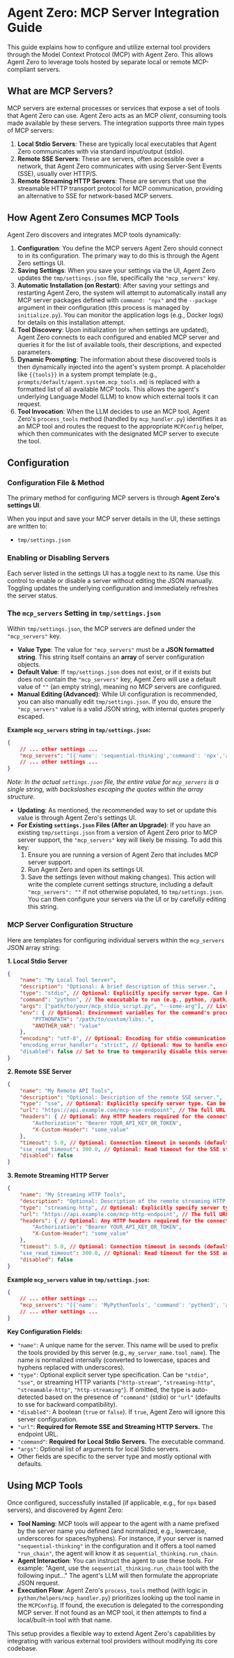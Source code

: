 # Agent Zero: MCP Server Integration Guide

This guide explains how to configure and utilize external tool providers through the Model Context Protocol (MCP) with Agent Zero. This allows Agent Zero to leverage tools hosted by separate local or remote MCP-compliant servers.

## What are MCP Servers?

MCP servers are external processes or services that expose a set of tools that Agent Zero can use. Agent Zero acts as an MCP *client*, consuming tools made available by these servers. The integration supports three main types of MCP servers:

1.  **Local Stdio Servers**: These are typically local executables that Agent Zero communicates with via standard input/output (stdio).
2.  **Remote SSE Servers**: These are servers, often accessible over a network, that Agent Zero communicates with using Server-Sent Events (SSE), usually over HTTP/S.
3.  **Remote Streaming HTTP Servers**: These are servers that use the streamable HTTP transport protocol for MCP communication, providing an alternative to SSE for network-based MCP servers.

## How Agent Zero Consumes MCP Tools

Agent Zero discovers and integrates MCP tools dynamically:

1.  **Configuration**: You define the MCP servers Agent Zero should connect to in its configuration. The primary way to do this is through the Agent Zero settings UI.
2.  **Saving Settings**: When you save your settings via the UI, Agent Zero updates the `tmp/settings.json` file, specifically the `"mcp_servers"` key.
3.  **Automatic Installation (on Restart)**: After saving your settings and restarting Agent Zero, the system will attempt to automatically install any MCP server packages defined with `command: "npx"` and the `--package` argument in their configuration (this process is managed by `initialize.py`). You can monitor the application logs (e.g., Docker logs) for details on this installation attempt.
4.  **Tool Discovery**: Upon initialization (or when settings are updated), Agent Zero connects to each configured and enabled MCP server and queries it for the list of available tools, their descriptions, and expected parameters.
5.  **Dynamic Prompting**: The information about these discovered tools is then dynamically injected into the agent's system prompt. A placeholder like `{{tools}}` in a system prompt template (e.g., `prompts/default/agent.system.mcp_tools.md`) is replaced with a formatted list of all available MCP tools. This allows the agent's underlying Language Model (LLM) to know which external tools it can request.
6.  **Tool Invocation**: When the LLM decides to use an MCP tool, Agent Zero's `process_tools` method (handled by `mcp_handler.py`) identifies it as an MCP tool and routes the request to the appropriate `MCPConfig` helper, which then communicates with the designated MCP server to execute the tool.

## Configuration

### Configuration File & Method

The primary method for configuring MCP servers is through **Agent Zero's settings UI**.

When you input and save your MCP server details in the UI, these settings are written to:

*   `tmp/settings.json`

### Enabling or Disabling Servers

Each server listed in the settings UI has a toggle next to its name. Use this control to enable or disable a server without editing the JSON manually. Toggling updates the underlying configuration and immediately refreshes the server status.

### The `mcp_servers` Setting in `tmp/settings.json`

Within `tmp/settings.json`, the MCP servers are defined under the `"mcp_servers"` key.

*   **Value Type**: The value for `"mcp_servers"` must be a **JSON formatted string**. This string itself contains an **array** of server configuration objects.
*   **Default Value**: If `tmp/settings.json` does not exist, or if it exists but does not contain the `"mcp_servers"` key, Agent Zero will use a default value of `""` (an empty string), meaning no MCP servers are configured.
*   **Manual Editing (Advanced)**: While UI configuration is recommended, you can also manually edit `tmp/settings.json`. If you do, ensure the `"mcp_servers"` value is a valid JSON string, with internal quotes properly escaped.

**Example `mcp_servers` string in `tmp/settings.json`:**

```json
{
    // ... other settings ...
    "mcp_servers": "[{'name': 'sequential-thinking','command': 'npx','args': ['--yes', '--package', '@modelcontextprotocol/server-sequential-thinking', 'mcp-server-sequential-thinking']}, {'name': 'brave-search', 'command': 'npx', 'args': ['--yes', '--package', '@modelcontextprotocol/server-brave-search', 'mcp-server-brave-search'], 'env': {'BRAVE_API_KEY': 'YOUR_BRAVE_KEY_HERE'}}, {'name': 'fetch', 'command': 'npx', 'args': ['--yes', '--package', '@tokenizin/mcp-npx-fetch', 'mcp-npx-fetch', '--ignore-robots-txt', '--user-agent=Mozilla/5.0 (Windows NT 10.0; Win64; x64) AppleWebKit/537.36 (KHTML, like Gecko) Chrome/123.0.0.0 Safari/537.36']}]",
    // ... other settings ...
}
```
*Note: In the actual `settings.json` file, the entire value for `mcp_servers` is a single string, with backslashes escaping the quotes within the array structure.*

*   **Updating**: As mentioned, the recommended way to set or update this value is through Agent Zero's settings UI.
*   **For Existing `settings.json` Files (After an Upgrade)**: If you have an existing `tmp/settings.json` from a version of Agent Zero prior to MCP server support, the `"mcp_servers"` key will likely be missing. To add this key:
    1.  Ensure you are running a version of Agent Zero that includes MCP server support.
    2.  Run Agent Zero and open its settings UI.
    3.  Save the settings (even without making changes). This action will write the complete current settings structure, including a default `"mcp_servers": ""` if not otherwise populated, to `tmp/settings.json`. You can then configure your servers via the UI or by carefully editing this string.

### MCP Server Configuration Structure

Here are templates for configuring individual servers within the `mcp_servers` JSON array string:

**1. Local Stdio Server**

```json
{
    "name": "My Local Tool Server",
    "description": "Optional: A brief description of this server.",
    "type": "stdio", // Optional: Explicitly specify server type. Can be "stdio", "sse", or streaming HTTP variants ("http-stream", "streaming-http", "streamable-http", "http-streaming"). Auto-detected if omitted.
    "command": "python", // The executable to run (e.g., python, /path/to/my_tool_server)
    "args": ["path/to/your/mcp_stdio_script.py", "--some-arg"], // List of arguments for the command
    "env": { // Optional: Environment variables for the command's process
        "PYTHONPATH": "/path/to/custom/libs:.",
        "ANOTHER_VAR": "value"
    },
    "encoding": "utf-8", // Optional: Encoding for stdio communication (default: "utf-8")
    "encoding_error_handler": "strict", // Optional: How to handle encoding errors. Can be "strict", "ignore", or "replace" (default: "strict").
    "disabled": false // Set to true to temporarily disable this server without removing its configuration.
}
```

**2. Remote SSE Server**

```json
{
    "name": "My Remote API Tools",
    "description": "Optional: Description of the remote SSE server.",
    "type": "sse", // Optional: Explicitly specify server type. Can be "stdio", "sse", or streaming HTTP variants ("http-stream", "streaming-http", "streamable-http", "http-streaming"). Auto-detected if omitted.
    "url": "https://api.example.com/mcp-sse-endpoint", // The full URL for the SSE endpoint of the MCP server.
    "headers": { // Optional: Any HTTP headers required for the connection.
        "Authorization": "Bearer YOUR_API_KEY_OR_TOKEN",
        "X-Custom-Header": "some_value"
    },
    "timeout": 5.0, // Optional: Connection timeout in seconds (default: 5.0).
    "sse_read_timeout": 300.0, // Optional: Read timeout for the SSE stream in seconds (default: 300.0, i.e., 5 minutes).
    "disabled": false
}
```

**3. Remote Streaming HTTP Server**

```json
{
    "name": "My Streaming HTTP Tools",
    "description": "Optional: Description of the remote streaming HTTP server.",
    "type": "streaming-http", // Optional: Explicitly specify server type. Can be "stdio", "sse", or streaming HTTP variants ("http-stream", "streaming-http", "streamable-http", "http-streaming"). Auto-detected if omitted.
    "url": "https://api.example.com/mcp-http-endpoint", // The full URL for the streaming HTTP endpoint of the MCP server.
    "headers": { // Optional: Any HTTP headers required for the connection.
        "Authorization": "Bearer YOUR_API_KEY_OR_TOKEN",
        "X-Custom-Header": "some_value"
    },
    "timeout": 5.0, // Optional: Connection timeout in seconds (default: 5.0).
    "sse_read_timeout": 300.0, // Optional: Read timeout for the SSE and streaming HTTP streams in seconds (default: 300.0, i.e., 5 minutes).
    "disabled": false
}
```

**Example `mcp_servers` value in `tmp/settings.json`:**

```json
{
    // ... other settings ...
    "mcp_servers": "[{'name': 'MyPythonTools', 'command': 'python3', 'args': ['mcp_scripts/my_server.py'], 'disabled': false}, {'name': 'ExternalAPI', 'url': 'https://data.example.com/mcp', 'headers': {'X-Auth-Token': 'supersecret'}, 'disabled': false}]",
    // ... other settings ...
}
```

**Key Configuration Fields:**

*   `"name"`: A unique name for the server. This name will be used to prefix the tools provided by this server (e.g., `my_server_name.tool_name`). The name is normalized internally (converted to lowercase, spaces and hyphens replaced with underscores).
*   `"type"`: Optional explicit server type specification. Can be `"stdio"`, `"sse"`, or streaming HTTP variants (`"http-stream"`, `"streaming-http"`, `"streamable-http"`, `"http-streaming"`). If omitted, the type is auto-detected based on the presence of `"command"` (stdio) or `"url"` (defaults to sse for backward compatibility).
*   `"disabled"`: A boolean (`true` or `false`). If `true`, Agent Zero will ignore this server configuration.
*   `"url"`: **Required for Remote SSE and Streaming HTTP Servers.** The endpoint URL.
*   `"command"`: **Required for Local Stdio Servers.** The executable command.
*   `"args"`: Optional list of arguments for local Stdio servers.
*   Other fields are specific to the server type and mostly optional with defaults.

## Using MCP Tools

Once configured, successfully installed (if applicable, e.g., for `npx` based servers), and discovered by Agent Zero:

*   **Tool Naming**: MCP tools will appear to the agent with a name prefixed by the server name you defined (and normalized, e.g., lowercase, underscores for spaces/hyphens). For instance, if your server is named `"sequential-thinking"` in the configuration and it offers a tool named `"run_chain"`, the agent will know it as `sequential_thinking.run_chain`.
*   **Agent Interaction**: You can instruct the agent to use these tools. For example: "Agent, use the `sequential_thinking.run_chain` tool with the following input..." The agent's LLM will then formulate the appropriate JSON request.
*   **Execution Flow**: Agent Zero's `process_tools` method (with logic in `python/helpers/mcp_handler.py`) prioritizes looking up the tool name in the `MCPConfig`. If found, the execution is delegated to the corresponding MCP server. If not found as an MCP tool, it then attempts to find a local/built-in tool with that name.

This setup provides a flexible way to extend Agent Zero's capabilities by integrating with various external tool providers without modifying its core codebase.
